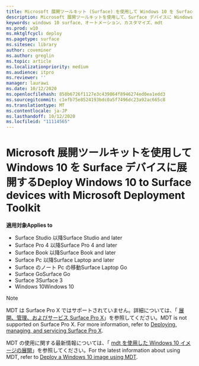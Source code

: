 ```yaml
---
title: Microsoft 展開ツールキット (Surface) を使用して Windows 10 を Surface デバイスに展開する
description: Microsoft 展開ツールキットを使用して、Surface デバイスに Windows 10 を展開する方法の推奨されるプロセスについて説明します。
keywords: windows 10 surface、オートメーション、カスタマイズ、mdt
ms.prod: w10
ms.mktglfcycl: deploy
ms.pagetype: surface
ms.sitesec: library
author: coveminer
ms.author: greglin
ms.topic: article
ms.localizationpriority: medium
ms.audience: itpro
ms.reviewer: ''
manager: laurawi
ms.date: 10/12/2020
ms.openlocfilehash: 858b6726f1127e3c439864f8946274ed0ea1edd3
ms.sourcegitcommit: c1efb75e8524193bdc0a5f7496dc23a92ac665c8
ms.translationtype: MT
ms.contentlocale: ja-JP
ms.lasthandoff: 10/12/2020
ms.locfileid: "11114565"
---
```

# <span data-ttu-id="89b5f-104">Microsoft 展開ツールキットを使用して Windows 10 を Surface デバイスに展開する</span><span class="sxs-lookup"><span data-stu-id="89b5f-104">Deploy Windows 10 to Surface devices with Microsoft Deployment Toolkit</span></span>

**<span data-ttu-id="89b5f-105">適用対象</span><span class="sxs-lookup"><span data-stu-id="89b5f-105">Applies to</span></span>**

- <span data-ttu-id="89b5f-106">Surface Studio 以降</span><span class="sxs-lookup"><span data-stu-id="89b5f-106">Surface Studio and later</span></span>
- <span data-ttu-id="89b5f-107">Surface Pro 4 以降</span><span class="sxs-lookup"><span data-stu-id="89b5f-107">Surface Pro 4 and later</span></span>
- <span data-ttu-id="89b5f-108">Surface Book 以降</span><span class="sxs-lookup"><span data-stu-id="89b5f-108">Surface Book and later</span></span>
- <span data-ttu-id="89b5f-109">Surface Pc 以降</span><span class="sxs-lookup"><span data-stu-id="89b5f-109">Surface Laptop and later</span></span>
- <span data-ttu-id="89b5f-110">Surface のノート Pc の移動</span><span class="sxs-lookup"><span data-stu-id="89b5f-110">Surface Laptop Go</span></span>
- <span data-ttu-id="89b5f-111">Surface Go</span><span class="sxs-lookup"><span data-stu-id="89b5f-111">Surface Go</span></span>
- <span data-ttu-id="89b5f-112">Surface 3</span><span class="sxs-lookup"><span data-stu-id="89b5f-112">Surface 3</span></span>
- <span data-ttu-id="89b5f-113">Windows 10</span><span class="sxs-lookup"><span data-stu-id="89b5f-113">Windows 10</span></span>

> [!NOTE]
> <span data-ttu-id="89b5f-114">MDT は Surface Pro X ではサポートされていません。詳細については、「 [展開、管理、およびサービス Surface Pro X](surface-pro-arm-app-management.md)」を参照してください。</span><span class="sxs-lookup"><span data-stu-id="89b5f-114">MDT is not supported on Surface Pro X. For more information, refer to [Deploying, managing, and servicing Surface Pro X](surface-pro-arm-app-management.md).</span></span>

<span data-ttu-id="89b5f-115">MDT の使用に関する最新情報については、「 [mdt を使用した Windows 10 イメージの展開](https://docs.microsoft.com/windows/deployment/deploy-windows-mdt/deploy-a-windows-10-image-using-mdt)」を参照してください。</span><span class="sxs-lookup"><span data-stu-id="89b5f-115">For the latest information about using MDT, refer to [Deploy a Windows 10 image using MDT](https://docs.microsoft.com/windows/deployment/deploy-windows-mdt/deploy-a-windows-10-image-using-mdt).</span></span>

